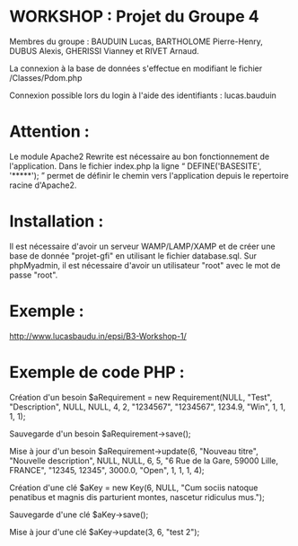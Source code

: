# WORKSHOP : Projet du Groupe 4

Membres du groupe : BAUDUIN Lucas, BARTHOLOME Pierre-Henry, DUBUS Alexis, GHERISSI Vianney et RIVET Arnaud.

La connexion à la base de données s'effectue en modifiant le fichier /Classes/Pdom.php

Connexion possible lors du login à l'aide des identifiants : lucas.bauduin

# Attention :

Le module Apache2 Rewrite est nécessaire au bon fonctionnement de l'application.
Dans le fichier index.php la ligne “ DEFINE('BASESITE', '*****'); ” permet de définir le chemin vers
l'application depuis le repertoire racine d'Apache2.

# Installation :

Il est nécessaire d'avoir un serveur WAMP/LAMP/XAMP et de créer une base de donnée "projet-gfi" en utilisant le fichier database.sql. Sur phpMyadmin, il est nécessaire d'avoir un utilisateur "root" avec le mot de passe "root". 

# Exemple :

http://www.lucasbaudu.in/epsi/B3-Workshop-1/ 

# Exemple de code PHP :

Création d'un besoin
$aRequirement = new Requirement(NULL, "Test", "Description", NULL, NULL, 4, 2, "1234567", "1234567", 1234.9, "Win", 1, 1, 1, 1);

Sauvegarde d'un besoin
$aRequirement->save();

Mise à jour d'un besoin
$aRequirement->update(6, "Nouveau titre", "Nouvelle description", NULL, NULL, 6, 5, "6 Rue de la Gare, 59000 Lille, FRANCE", "12345, 12345", 3000.0, "Open", 1, 1, 1, 4);


Création d'une clé
$aKey = new Key(6, NULL, "Cum sociis natoque penatibus et magnis dis parturient montes, nascetur ridiculus mus.");

Sauvegarde d'une clé
$aKey->save();

Mise à jour d'une clé
$aKey->update(3, 6, "test 2");
